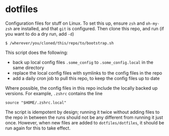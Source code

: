 # dotfiles
Configuration files for stuff on Linux. To set this up, ensure `zsh` and `oh-my-zsh` are installed, and that `git` is configured. Then clone this repo, and run (if you want to do a dry run, add `-d`)
```
$ /wherever/you/cloned/this/repo/to/bootstrap.sh
```
This script does the following:
- back up local config files `.some_config` to `.some_config.local` in the same directory
- replace the local config files with symlinks to the config files in the repo
- add a daily cron job to pull this repo, to keep the config files up to date

Where possible, the config files in this repo include the locally backed up versions. For example, `.zshrc` contains the line 
```
source "$HOME/.zshrc.local"
```

The script is idempotent by design; running it twice without adding files to the repo in between the runs should not be any different from running it just once. However, when new files are added to `dotfiles/dotfiles`, it should be run again for this to take effect.
